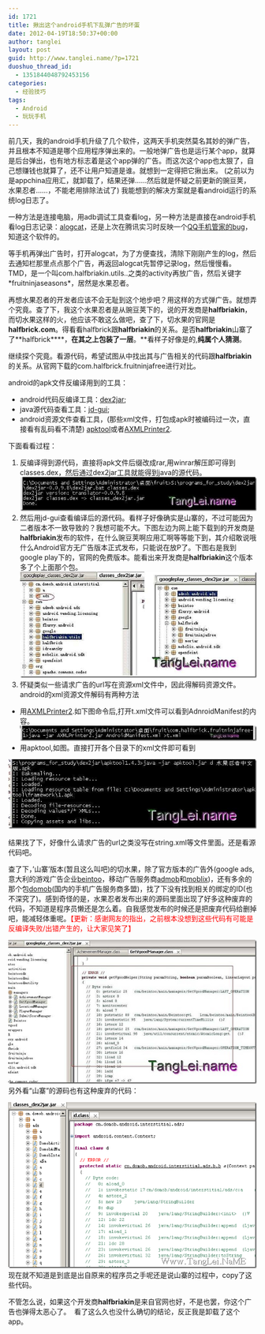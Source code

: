 ```yaml
---
id: 1721
title: 揪出这个android手机下乱弹广告的坏蛋
date: 2012-04-19T18:50:37+00:00
author: tanglei
layout: post
guid: http://www.tanglei.name/?p=1721
duoshuo_thread_id:
  - 1351844048792453156
categories:
  - 经验技巧
tags:
  - Android
  - 玩玩手机
---
```

前几天，我的android手机升级了几个软件，这两天手机突然莫名其妙的弹广告，并且根本不知道是哪个应用程序弹出来的。一般地弹广告也是运行某个app，就算是后台弹出，也有地方标志着是这个app弹的广告。而这次这个app也太狠了，自己想赚钱也就算了，还不让用户知道是谁。就想到一定得把它揪出来。 (之前以为是appchina应用汇，就卸载了，结果还弹……然后就是怀疑之前更新的豌豆荚，水果忍者……，不能老用排除法试了) 我能想到的解决方案就是看android运行的系统log日志了。

一种方法是连接电脑，用adb调试工具查看log，另一种方法是直接在android手机看log日志记录：[alogcat](http://code.google.com/p/alogcat/)，还是上次在腾讯实习时反映一个[QQ手机管家的bug](/blog/qq-mobile-secure-manager-feedback.html)，知道这个软件的。

等手机再弹出广告时，打开alogcat，为了方便查找，清除下刚刚产生的log，然后去通知栏那里点点那个广告，再返回alogcat先暂停记录log，然后慢慢看。TMD，是一个叫com.halfbriakin.utils..之类的activity再放广告，然后关键字\*fruitninjaseasons\*，居然是水果忍者。

再想水果忍者的开发者应该不会无耻到这个地步吧？用这样的方式弹广告。就想弄个究竟。查了下，我这个水果忍者是从豌豆荚下的，说的开发商是**halfbriakin**，而切水果这样的火，他应该不敢这么做吧，查了下，切水果的官网是**halfbrick.com**。得看看halfbrick跟**halfbriakin**的关系。是否**halfbriakin**山寨了了**halfbrick****，**在其之上包装了一层**。**看样子好像是的,**纯属个人猜测**。

继续探个究竟。看源代码，希望试图从中找出其与广告相关的代码跟**halfbriakin**的关系。从官网下载的com.halfbrick.fruitninjafree进行对比。

android的apk文件反编译用到的工具：

  * android代码反编译工具：<a href="http://code.google.com/p/dex2jar/" target="_blank">dex2jar</a>;
  * java源代码查看工具：[jd-gui](http://java.decompiler.free.fr/jd-gui/downloads/jd-gui-0.3.3.windows.zip);
  * android资源文件查看工具，(那些xml文件，打包成apk时被编码过一次，直接看有乱码看不清楚) <a href="http://code.google.com/p/android-apktool/" target="_blank">apktool</a>或者<a href="http://ishare.iask.sina.com.cn/f/19218022.html" target="_blank">AXMLPrinter2</a>.

下面看看过程：

  1. 反编译得到源代码，直接将apk文件后缀改成rar,用winrar解压即可得到classes.dex，然后通过dex2jar工具就能得到java的源代码。[<img title="apk反编译dex2jar" src="/wp-content/uploads/2012/04/dex2jar_thumb.jpg" alt="apk反编译dex2jar"  />](/wp-content/uploads/2012/04/dex2jar.jpg)
  2. 然后用jd-gui查看编译后的源代码。看样子好像确实是山寨的，不过可能因为二者版本不一致导致的？我想可能不大。下图左边为网上能下载到的开发商是**halfbriakin**发布的软件，在什么豌豆荚啊应用汇啊等等能下到，其介绍敢说哦什么Android官方无广告版本正式发布，只能说在放P了。下图右是我到google play下的，官网的免费版本。能看出来开发商是**halfbriakin**这个版本多了个上面那个包。[<img title="fruitninjafree广告" src="/wp-content/uploads/2012/04/fruitninjafree_thumb.jpg" alt="fruitninjafree广告"  data-pinit="registered" />](/wp-content/uploads/2012/04/fruitninjafree.jpg)
  3. 怀疑类似一些请求广告的url写在资源xml文件中，因此得解码资源文件。android的xml资源文件解码有两种方法

  * 用<a href="http://ishare.iask.sina.com.cn/f/19218022.html" target="_blank">AXMLPrinter2</a>.如下图命令后,打开t.xml文件可以看到AdnroidManifest的内容。<img title="android反编译资源xml文件" src="/wp-content/uploads/2012/04/androidxml_thumb.jpg" alt="android反编译资源xml文件"  />
  * 用apktool,如图。直接打开各个目录下的xml文件即可看到

[<img title="android资源文件反编译apktool" src="/wp-content/uploads/2012/04/androidapktool_thumb.jpg" alt="android资源文件反编译apktool"  data-pinit="registered" />](/wp-content/uploads/2012/04/androidapktool.jpg)

结果找了下，好像什么请求广告的url之类没写在string.xml等文件里面。还是看源代码吧。

查了下，’山寨’版本(暂且这么叫吧)的切水果，除了官方版本的广告外(google ads,意大利的游戏广告企业<a href="http://www.beintoo.com" target="_blank">beintoo</a>，移动广告服务商<a href="www.admob.com/A" target="_blank">admob</a>和<a href="www.mobclix.com" target="_blank">moblix</a>)，还有多余的那个包<a href="www.domob.cn/" target="_blank">domob</a>(国内的手机广告服务商多盟)，找了下没有找到相关的绑定的ID(也不深究了)。感到奇怪的是，水果忍者发布出来的源码里面出现了好多这种废弃的代码，不知道是程序员懒还是怎么着。自我感觉发布的时候还是把废弃代码给删掉吧，能减轻体重呢。<span style="color: #ff0000;">【更新：感谢网友的指出，之前根本没想到这些代码有可能是反编译失败/出错产生的，让大家见笑了】</span>

[<img title="切水果程序员废弃代码" src="/wp-content/uploads/2012/04/thumb.jpg" alt="切水果程序员废弃代码"  data-pinit="registered" />](/wp-content/uploads/2012/04/4acb83313de3.jpg)另外看“山寨”的源码也有这种废弃的代码：

[<img title="水果忍着恶心代码恶心广告" src="/wp-content/uploads/2012/04/image_thumb1.png" alt="水果忍着恶心代码恶心广告"  data-pinit="registered" />](/wp-content/uploads/2012/04/image1.png)现在就不知道是到底是出自原来的程序员之手呢还是说山寨的过程中，copy了这些代码。

不管怎么说，如果这个开发商**halfbriakin**是来自官网也好，不是也罢，你这个广告也弹得太恶心了。  看了这么久也没什么确切的结论，反正我是卸载了这个app。

